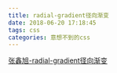```yaml
---
title: radial-gradient径向渐变
date: 2018-06-20 17:18:45
tags: css
categories: 意想不到的css
---
```

[张鑫旭-radial-gradient径向渐变](https://www.zhangxinxu.com/wordpress/2017/11/css3-radial-gradient-syntax-example/)